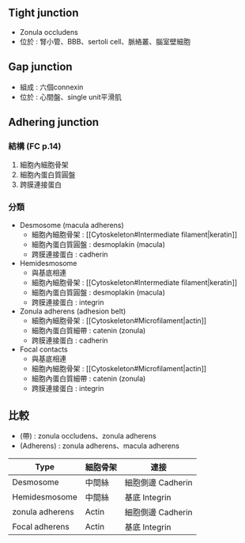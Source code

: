 ## Tight junction
- Zonula occludens
- 位於 : 腎小管、BBB、sertoli cell、脈絡叢、腦室壁細胞
## Gap junction
- 組成 : 六個connexin
- 位於 : 心間盤、single unit平滑肌
## Adhering junction
### 結構 (FC p.14)
1. 細胞內細胞骨架
2. 細胞內蛋白質圓盤
3. 跨膜連接蛋白
### 分類
- Desmosome (macula adherens)
	- 細胞內細胞骨架 : [[Cytoskeleton#Intermediate filament|keratin]]
	- 細胞內蛋白質圓盤 : desmoplakin (macula)
	- 跨膜連接蛋白 : cadherin
- Hemidesmosome
	- 與基底相連
	- 細胞內細胞骨架 : [[Cytoskeleton#Intermediate filament|keratin]]
	- 細胞內蛋白質圓盤 : desmoplakin (macula)
	- 跨膜連接蛋白 : integrin
- Zonula adherens (adhesion belt)
	- 細胞內細胞骨架 : [[Cytoskeleton#Microfilament|actin]]
	- 細胞內蛋白質細帶 : catenin (zonula)
	- 跨膜連接蛋白 : cadherin
- Focal contacts
	- 與基底相連
	- 細胞內細胞骨架 : [[Cytoskeleton#Microfilament|actin]]
	- 細胞內蛋白質細帶 : catenin (zonula)
	- 跨膜連接蛋白 : integrin
## 比較
- (帶) : zonula occludens、zonula adherens
- (Adherens) : zonula adherens、macula adherens

| Type            | 細胞骨架 | 連接              |
|-----------------|----------|-------------------|
| Desmosome       | 中間絲   | 細胞側邊 Cadherin |
| Hemidesmosome   | 中間絲   | 基底 Integrin     |
| zonula adherens | Actin    | 細胞側邊 Cadherin |
| Focal adherens  | Actin    | 基底 Integrin     |
